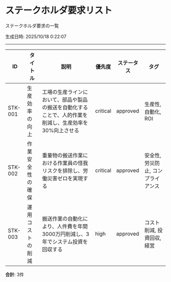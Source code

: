 # ステークホルダ要求リスト

ステークホルダ要求の一覧

生成日時: 2025/10/18 0:22:07

---

| ID | タイトル | 説明 | 優先度 | ステータス | タグ |
| --- | --- | --- | --- | --- | --- |
| STK-001 | 生産効率の向上 | 工場の生産ラインにおいて、部品や製品の搬送を自動化することで、人的作業を削減し、生産効率を30%向上させる | critical | approved | 生産性, 自動化, ROI |
| STK-002 | 作業安全性の確保 | 重量物の搬送作業における作業員の怪我リスクを排除し、労働災害ゼロを実現する | critical | approved | 安全性, 労災防止, コンプライアンス |
| STK-003 | 運用コストの削減 | 搬送作業の自動化により、人件費を年間3000万円削減し、3年でシステム投資を回収する | high | approved | コスト削減, 投資回収, 経営 |

**合計**: 3件
